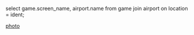 select game.screen_name, airport.name
from game
join airport on location = ident;

[photo](ex4_q2_photo.png)